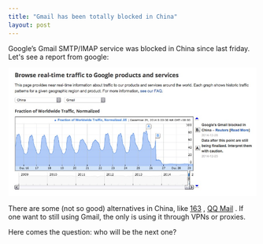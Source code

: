 ```yaml
---
title: "Gmail has been totally blocked in China"
layout: post
---
```


Google’s Gmail SMTP/IMAP service was blocked in China since last friday. Let's see a report from google:

![Gmail Transparency Report](/images/Gmail_Transparency_Report.png)

There are some (not so good) alternatives in China, like [163](http://mail.163.com/) , [QQ Mail](https://mail.qq.com) . If one want to still using Gmail, the only is using it through VPNs or proxies.

Here comes the question: who will be the next one?
